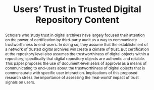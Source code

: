 ---
abstract: Scholars who study trust in digital archives have largely focused their
  attention on the power of certification by third-party audit as a way to communicate
  trustworthiness to end-users. In doing so, they assume that the establishment of
  a network of trusted digital archives will create a climate of trust. But certification
  at the repository level also assumes the trustworthiness of digital objects within
  a repository; specifically that digital repository objects are authentic and reliable.
  This paper proposes the use of document-level seals of approval as a means of communicating
  to end-users about the trustworthiness of digital objects that is commensurate with
  specific user interaction. Implications of this proposed research stress the importance
  of assessing the ‘real-world’ impact of trust signals on users.
creators:
- Donaldson, Devan Ray
date: null
document_url: https://services.phaidra.univie.ac.at/api/object/o:294204/download
grand_parent: iPRES
institutions: []
keywords:
- singapore
- authenticity
- end-users
- integrity
- trust
- trusted digital repositories
landing_page_url: https://phaidra.univie.ac.at/o:294204
language: eng
layout: publication
license: CC BY-SA 3.0 AT
notes_url: null
parent: iPRES 2011
publication_type: paper
size: 492321
slides_url: null
source_name: iPRES
stream_url: null
title: Users’ Trust in Trusted Digital Repository Content
year: 2011
---
